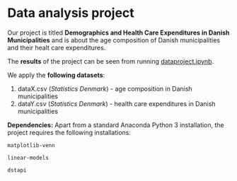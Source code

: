 # Data analysis project

Our project is titled **Demographics and Health Care Expenditures in Danish Municipalities** and is about the age composition of Danish municipalities and their healt care expenditures.

The **results** of the project can be seen from running [dataproject.ipynb](dataproject.ipynb).

We apply the **following datasets**:

1. dataX.csv (*Statistics Denmark*) - age composition in Danish municipalities
1. dataY.csv (*Statistics Denmark*) - health care expenditures in Danish municipalities

**Dependencies:** Apart from a standard Anaconda Python 3 installation, the project requires the following installations:

``matplotlib-venn``

``linear-models``

``dstapi ``
